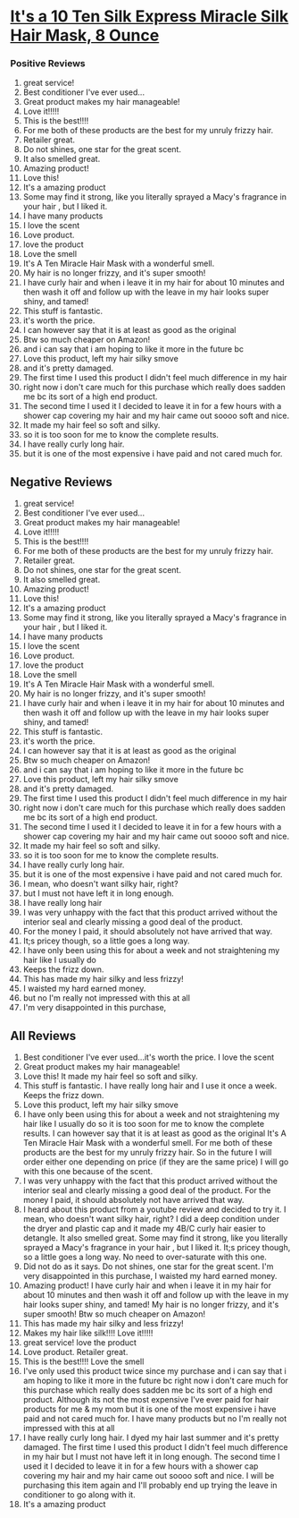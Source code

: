 # [It&#x27;s a 10 Ten Silk Express Miracle Silk Hair Mask, 8 Ounce](https://products.checkmycream.com/products/It&#x27;s-a-10-Ten-Silk-Express-Miracle-Silk-Hair-Mask-8-Ounce.html)

### Positive Reviews

<ol>
      <li>great service!</li>
      <li>Best conditioner I&#x27;ve ever used...</li>
      <li>Great product makes my hair manageable!</li>
      <li>Love it!!!!!</li>
      <li>This is the best!!!!  </li>
      <li>For me both of these products are the best for my unruly frizzy hair.</li>
      <li>Retailer great.</li>
      <li>Do not shines,  one star for the great scent.</li>
      <li>It also smelled great.</li>
      <li>Amazing product!</li>
      <li>Love this!</li>
      <li>It&#x27;s a amazing product</li>
      <li>Some may find it strong, like you literally sprayed a Macy&#x27;s fragrance in your hair , but I liked it.</li>
      <li>I have many products</li>
      <li>I love the scent</li>
      <li>Love product.</li>
      <li>love the product</li>
      <li>Love the smell</li>
      <li>It&#x27;s A Ten Miracle Hair Mask with a wonderful smell.</li>
      <li>My hair is no longer frizzy, and it&#x27;s super smooth!</li>
      <li>I have curly hair and when i leave it in my hair for about 10 minutes and then wash it off and follow up with the leave in my hair looks super shiny, and tamed!</li>
      <li>This stuff is fantastic.</li>
      <li>it&#x27;s worth the price.</li>
      <li>I can however say that it is at least as good as the original</li>
      <li>Btw so much cheaper on Amazon!</li>
      <li>and i can say that i am hoping to like it more in the future bc</li>
      <li>Love this product, left my hair silky smove</li>
      <li>and it&#x27;s pretty damaged.</li>
      <li>The first time I used this product I didn&#x27;t feel much difference in my hair</li>
      <li>right now i don&#x27;t care much for this purchase which really does sadden me bc its sort of a high end product.</li>
      <li>The second time I used it I decided to leave it in for a few hours with a shower cap covering my hair and my hair came out soooo soft and nice.</li>
      <li>It made my hair feel so soft and silky.</li>
      <li>so it is too soon for me to know the complete results.</li>
      <li>I have really curly long hair.</li>
      <li>but it is one of the most expensive i have paid and not cared much for.</li>
</ol>


<h2>Negative Reviews</h2>
<ol>
<li> great service!</li>
<li> Best conditioner I&#x27;ve ever used...</li>
<li> Great product makes my hair manageable!</li>
<li> Love it!!!!!</li>
<li> This is the best!!!!  </li>
<li> For me both of these products are the best for my unruly frizzy hair.</li>
<li> Retailer great.</li>
<li> Do not shines,  one star for the great scent.</li>
<li> It also smelled great.</li>
<li> Amazing product!</li>
<li> Love this!</li>
<li> It&#x27;s a amazing product</li>
<li> Some may find it strong, like you literally sprayed a Macy&#x27;s fragrance in your hair , but I liked it.</li>
<li> I have many products</li>
<li> I love the scent</li>
<li> Love product.</li>
<li> love the product</li>
<li> Love the smell</li>
<li> It&#x27;s A Ten Miracle Hair Mask with a wonderful smell.</li>
<li> My hair is no longer frizzy, and it&#x27;s super smooth!</li>
<li> I have curly hair and when i leave it in my hair for about 10 minutes and then wash it off and follow up with the leave in my hair looks super shiny, and tamed!</li>
<li> This stuff is fantastic.</li>
<li> it&#x27;s worth the price.</li>
<li> I can however say that it is at least as good as the original</li>
<li> Btw so much cheaper on Amazon!</li>
<li> and i can say that i am hoping to like it more in the future bc</li>
<li> Love this product, left my hair silky smove</li>
<li> and it&#x27;s pretty damaged.</li>
<li> The first time I used this product I didn&#x27;t feel much difference in my hair</li>
<li> right now i don&#x27;t care much for this purchase which really does sadden me bc its sort of a high end product.</li>
<li> The second time I used it I decided to leave it in for a few hours with a shower cap covering my hair and my hair came out soooo soft and nice.</li>
<li> It made my hair feel so soft and silky.</li>
<li> so it is too soon for me to know the complete results.</li>
<li> I have really curly long hair.</li>
<li> but it is one of the most expensive i have paid and not cared much for.</li>
<li> I mean, who doesn&#x27;t want silky hair, right?  </li>
<li> but I must not have left it in long enough.</li>
<li> I have really long hair</li>
<li> I was very unhappy with the fact that this product arrived without the interior seal and clearly missing a good deal of the product.</li>
<li> For the money I paid, it should absolutely not have arrived that way.</li>
<li> It;s pricey though, so a little goes a long way.</li>
<li> I have only been using this for about a week and not straightening my hair like I usually do</li>
<li> Keeps the frizz down.</li>
<li> This has made my hair silky and less frizzy!</li>
<li> I waisted my hard earned money.</li>
<li> but no I&#x27;m really not impressed with this at all</li>
<li> I&#x27;m very disappointed in this purchase,  </li>
</ol>

<h2>All Reviews</h2>

<ol>
    <li> Best conditioner I&#x27;ve ever used...it&#x27;s worth the price. I love the scent</li>
    <li> Great product makes my hair manageable!</li>
    <li> Love this! It made my hair feel so soft and silky.</li>
    <li> This stuff is fantastic. I have really long hair and I use it once a week. Keeps the frizz down.</li>
    <li> Love this product, left my hair silky smove</li>
    <li> I have only been using this for about a week and not straightening my hair like I usually do so it is too soon for me to know the complete results. I can however say that it is at least as good as the original It&#x27;s A Ten Miracle Hair Mask with a wonderful smell. For me both of these products are the best for my unruly frizzy hair. So in the future I will order either one depending on price (if they are the same price) I will go with this one because of the scent.</li>
    <li> I was very unhappy with the fact that this product arrived without the interior seal and clearly missing a good deal of the product. For the money I paid, it should absolutely not have arrived that way.</li>
    <li> I heard about this product from a youtube review and decided to try it. I mean, who doesn&#x27;t want silky hair, right?  I did a deep condition under the dryer and plastic cap and it made my 4B/C curly hair easier to detangle. It also smelled great. Some may find it strong, like you literally sprayed a Macy&#x27;s fragrance in your hair , but I liked it. It;s pricey though, so a little goes a long way. No need to over-saturate with this one.</li>
    <li> Did not do as it says. Do not shines,  one star for the great scent. I&#x27;m very disappointed in this purchase,  I waisted my hard earned money.</li>
    <li> Amazing product! I have curly hair and when i leave it in my hair for about 10 minutes and then wash it off and follow up with the leave in my hair looks super shiny, and tamed! My hair is no longer frizzy, and it&#x27;s super smooth! Btw so much cheaper on Amazon!</li>
    <li> This has made my hair silky and less frizzy!</li>
    <li> Makes my hair like silk!!!!  Love it!!!!!</li>
    <li> great service! love the product</li>
    <li> Love product. Retailer great.</li>
    <li> This is the best!!!!  Love the smell</li>
    <li> I&#x27;ve only used this product twice since my purchase and i can say that i am hoping to like it more in the future bc right now i don&#x27;t care much for this purchase which really does sadden me bc its sort of a high end product. Although its not the most expensive I&#x27;ve ever paid for hair products for me &amp; my mom but it is one of the most expensive i have paid and not cared much for. I have many products but no I&#x27;m really not impressed with this at all</li>
    <li> I have really curly long hair. I dyed my hair last summer and it&#x27;s pretty damaged. The first time I used this product I didn&#x27;t feel much difference in my hair but I must not have left it in long enough. The second time I used it I decided to leave it in for a few hours with a shower cap covering my hair and my hair came out soooo soft and nice. I will be purchasing this item again and I&#x27;ll probably end up trying the leave in conditioner to go along with it.</li>
    <li> It&#x27;s a amazing product</li>
</ol>





